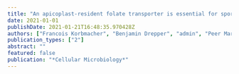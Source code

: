 ```yaml
---
title: "An apicoplast-resident folate transporter is essential for sporogony of malaria parasites"
date: 2021-01-01
publishDate: 2021-01-21T16:48:35.970428Z
authors: ["Francois Korbmacher", "Benjamin Drepper", "admin", "Peer Martin", "Thomas Stach", "Alexander G Maier", "Kai Matuschewski", "Joachim M Matz"]
publication_types: ["2"]
abstract: ""
featured: false
publication: "*Cellular Microbiology*"
---
```


